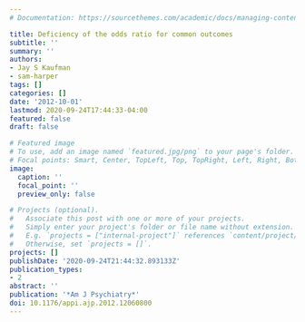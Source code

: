 ```yaml
---
# Documentation: https://sourcethemes.com/academic/docs/managing-content/

title: Deficiency of the odds ratio for common outcomes
subtitle: ''
summary: ''
authors:
- Jay S Kaufman
- sam-harper
tags: []
categories: []
date: '2012-10-01'
lastmod: 2020-09-24T17:44:33-04:00
featured: false
draft: false

# Featured image
# To use, add an image named `featured.jpg/png` to your page's folder.
# Focal points: Smart, Center, TopLeft, Top, TopRight, Left, Right, BottomLeft, Bottom, BottomRight.
image:
  caption: ''
  focal_point: ''
  preview_only: false

# Projects (optional).
#   Associate this post with one or more of your projects.
#   Simply enter your project's folder or file name without extension.
#   E.g. `projects = ["internal-project"]` references `content/project/deep-learning/index.md`.
#   Otherwise, set `projects = []`.
projects: []
publishDate: '2020-09-24T21:44:32.893133Z'
publication_types:
- 2
abstract: ''
publication: '*Am J Psychiatry*'
doi: 10.1176/appi.ajp.2012.12060800
---
```

